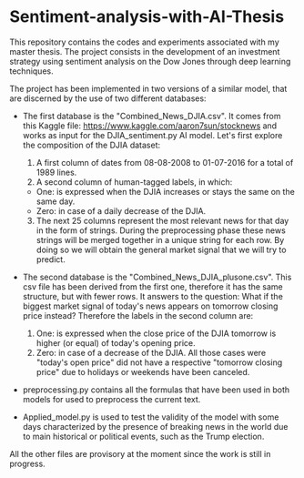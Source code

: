 # Sentiment-analysis-with-AI-Thesis
This repository contains the codes and experiments associated with my master thesis. The project consists in the development of an investment strategy using sentiment analysis on the Dow Jones through deep learning techniques.

The project has been implemented in two versions of a similar model, that are discerned by the use of two different databases:
- The first database is the "Combined_News_DJIA.csv". It comes from this Kaggle file: https://www.kaggle.com/aaron7sun/stocknews
and works as input for the DJIA_sentiment.py AI model. Let's first explore the composition of the DJIA dataset:
  1. A first column of dates from 08-08-2008 to 01-07-2016 for a total of 1989 lines.
  2. A second column of human-tagged labels, in which:
    - One: is expressed when the DJIA increases or stays the same on the same day.
    - Zero: in case of a daily decrease of the DJIA.
  3. The next 25 columns represent the most relevant news for that day in the form of
  strings. During the preprocessing phase these news strings will be merged together
  in a unique string for each row. By doing so we will obtain the general market
  signal that we will try to predict.
 
- The second database is the "Combined_News_DJIA_plusone.csv". This csv file has been derived from the first one, therefore it has the same structure, but with fewer rows. It answers to the question: What if the biggest market signal of today's news appears on tomorrow closing price instead? Therefore the labels in the second column are:
  1. One: is expressed when the close price of the DJIA tomorrow is higher (or equal) of today's opening price.
  2. Zero: in case of a decrease of the DJIA.
All those cases were "today's open price" did not have a respective "tomorrow closing price" due to holidays or weekends have been canceled.

- preprocessing.py contains all the formulas that have been used in both models for used to preprocess the current text.

- Applied_model.py is used to test the validity of the model with some days characterized by the presence of breaking news in the world due to main historical or political events, such as the Trump election.

All the other files are provisory at the moment since the work is still in progress.
